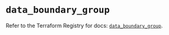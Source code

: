 # `data_boundary_group`

Refer to the Terraform Registry for docs: [`data_boundary_group`](https://registry.terraform.io/providers/hashicorp/boundary/1.4.0/docs/data-sources/group).
